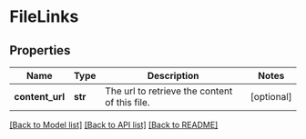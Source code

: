 # FileLinks

## Properties
Name | Type | Description | Notes
------------ | ------------- | ------------- | -------------
**content_url** | **str** | The url to retrieve the content of this file. | [optional] 

[[Back to Model list]](../README.md#documentation-for-models) [[Back to API list]](../README.md#documentation-for-api-endpoints) [[Back to README]](../README.md)

